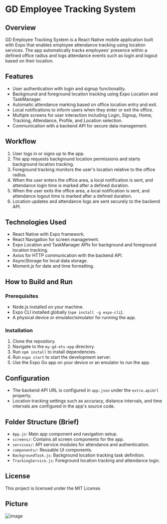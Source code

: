 # GD Employee Tracking System

## Overview
GD Employee Tracking System is a React Native mobile application built with Expo that enables employee attendance tracking using location services. The app automatically tracks employees' presence within a defined office radius and logs attendance events such as login and logout based on their location.

## Features
- User authentication with login and signup functionality.
- Background and foreground location tracking using Expo Location and TaskManager.
- Automatic attendance marking based on office location entry and exit.
- Local notifications to inform users when they enter or exit the office.
- Multiple screens for user interaction including Login, Signup, Home, Tracking, Attendance, Profile, and Location selection.
- Communication with a backend API for secure data management.

## Workflow
1. User logs in or signs up to the app.
2. The app requests background location permissions and starts background location tracking.
3. Foreground tracking monitors the user's location relative to the office radius.
4. When the user enters the office area, a local notification is sent, and attendance login time is marked after a defined duration.
5. When the user exits the office area, a local notification is sent, and attendance logout time is marked after a defined duration.
6. Location updates and attendance logs are sent securely to the backend API.

## Technologies Used
- React Native with Expo framework.
- React Navigation for screen management.
- Expo Location and TaskManager APIs for background and foreground location tracking.
- Axios for HTTP communication with the backend API.
- AsyncStorage for local data storage.
- Moment.js for date and time formatting.

## How to Build and Run
### Prerequisites
- Node.js installed on your machine.
- Expo CLI installed globally (`npm install -g expo-cli`).
- A physical device or emulator/simulator for running the app.

### Installation
1. Clone the repository.
2. Navigate to the `my-gd-ets-app` directory.
3. Run `npm install` to install dependencies.
4. Run `expo start` to start the development server.
5. Use the Expo Go app on your device or an emulator to run the app.

## Configuration
- The backend API URL is configured in `app.json` under the `extra.apiUrl` property.
- Location tracking settings such as accuracy, distance intervals, and time intervals are configured in the app's source code.

## Folder Structure (Brief)
- `App.js`: Main app component and navigation setup.
- `screens/`: Contains all screen components for the app.
- `services/`: API service modules for attendance and authentication.
- `components/`: Reusable UI components.
- `BackgroundTask.js`: Background location tracking task definition.
- `TrackingService.js`: Foreground location tracking and attendance logic.

## License
This project is licensed under the MIT License.

## Picture 
![image]([https://user-images.githubusercontent.com/104444/144111111-5a4a8d3f-8a4f-4a3f-9a4f-8a4f-5a4f.png](https://github.com/GnandeepVenigalla/GD-ETS/blob/main/assets/6D44DC9B-A300-4762-89A1-1C9F11166EBA.png))
